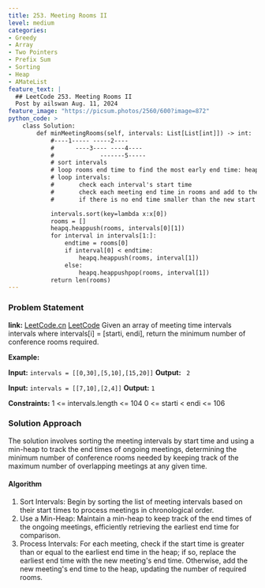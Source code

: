 ```yaml
---
title: 253. Meeting Rooms II
level: medium
categories:
- Greedy
- Array
- Two Pointers
- Prefix Sum
- Sorting
- Heap
- AMateList
feature_text: |
  ## LeetCode 253. Meeting Rooms II
  Post by ailswan Aug. 11, 2024
feature_image: "https://picsum.photos/2560/600?image=872"
python_code: >
    class Solution:
        def minMeetingRooms(self, intervals: List[List[int]]) -> int:
            #----1----- -----2----
            #      ----3---- ----4----
            #             -------5-----
            # sort intervals
            # loop rooms end time to find the most early end time: heapq
            # loop intervals:
            #       check each interval's start time
            #       check each meeting end time in rooms and add to the heap
            #       if there is no end time smaller than the new start time, we can add a new room

            intervals.sort(key=lambda x:x[0])
            rooms = []
            heapq.heappush(rooms, intervals[0][1])
            for interval in intervals[1:]:
                endtime = rooms[0]
                if interval[0] < endtime:
                    heapq.heappush(rooms, interval[1])
                else:
                    heapq.heappushpop(rooms, interval[1])
            return len(rooms)
---
```


### Problem Statement
**link:**
[LeetCode.cn](https://leetcode.cn/problems/meeting-rooms-ii/)
[LeetCode](https://leetcode.com/meeting-rooms-ii/)
Given an array of meeting time intervals intervals where intervals[i] = [starti, endi], return the minimum number of conference rooms required.

**Example:**

**Input:** `intervals = [[0,30],[5,10],[15,20]]`
**Output:** ` 2`

**Input:** `intervals = [[7,10],[2,4]]`
**Output:** `1`

**Constraints:**
1 <= intervals.length <= 104
0 <= starti < endi <= 106
 
### Solution Approach
The solution involves sorting the meeting intervals by start time and using a min-heap to track the end times of ongoing meetings, determining the minimum number of conference rooms needed by keeping track of the maximum number of overlapping meetings at any given time.

#### Algorithm
1. Sort Intervals: Begin by sorting the list of meeting intervals based on their start times to process meetings in chronological order.
2. Use a Min-Heap: Maintain a min-heap to keep track of the end times of the ongoing meetings, efficiently retrieving the earliest end time for comparison.
3. Process Intervals: For each meeting, check if the start time is greater than or equal to the earliest end time in the heap; if so, replace the earliest end time with the new meeting's end time. Otherwise, add the new meeting's end time to the heap, updating the number of required rooms.